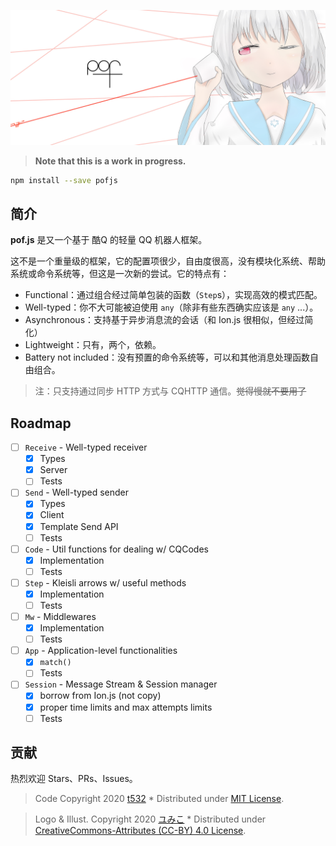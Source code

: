 ![pof.js](docs/.vuepress/public/header.jpg)

> **Note that this is a work in progress.**

```sh
npm install --save pofjs
```

## 简介

**pof.js** 是又一个基于 酷Q 的轻量 QQ 机器人框架。 

这不是一个重量级的框架，它的配置项很少，自由度很高，没有模块化系统、帮助系统或命令系统等，但这是一次新的尝试。它的特点有：

- Functional：通过组合经过简单包装的函数（`Step`s），实现高效的模式匹配。
- Well-typed：你不大可能被迫使用 `any`（除非有些东西确实应该是 `any` ...）。
- Asynchronous：支持基于异步消息流的会话（和 Ion.js 很相似，但经过简化）
- Lightweight：只有，两个，依赖。
- Battery not included：没有预置的命令系统等，可以和其他消息处理函数自由组合。

> 注：只支持通过同步 HTTP 方式与 CQHTTP 通信。~~觉得慢就不要用了~~

## Roadmap
- [ ] `Receive` - Well-typed receiver
    - [x] Types
    - [x] Server
    - [ ] Tests
- [ ] `Send` - Well-typed sender
    - [x] Types
    - [x] Client
    - [x] Template Send API
    - [ ] Tests
- [ ] `Code` - Util functions for dealing w/ CQCodes
    - [x] Implementation
    - [ ] Tests
- [ ] `Step` - Kleisli arrows w/ useful methods
    - [x] Implementation
    - [ ] Tests
- [ ] `Mw` - Middlewares
    - [x] Implementation
    - [ ] Tests
- [ ] `App` - Application-level functionalities
    - [x] `match()`
    - [ ] Tests
- [ ] `Session` - Message Stream & Session manager
    - [x] borrow from Ion.js (not copy)
    - [x] proper time limits and max attempts limits
    - [ ] Tests

## 贡献

热烈欢迎 Stars、PRs、Issues。

> Code Copyright 2020 [t532](https://github.com/t532) *
> Distributed under [MIT License](https://github.com/t532/pof/blob/master/LICENSE).

> Logo & Illust. Copyright 2020 [ユみこ](https://github.com/t532) *
> Distributed under [CreativeCommons-Attributes (CC-BY) 4.0 License](http://creativecommons.org/licenses/by/4.0/).
